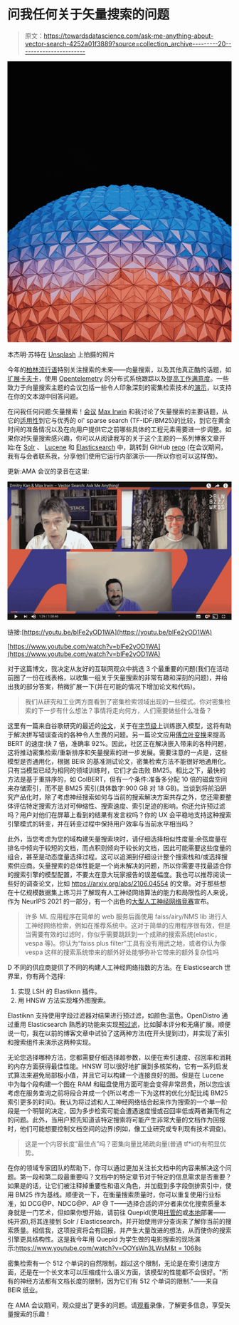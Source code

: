 # 问我任何关于矢量搜索的问题

> 原文：<https://towardsdatascience.com/ask-me-anything-about-vector-search-4252a01f3889?source=collection_archive---------20----------------------->

![](img/e1c8375caf9678786950698e1540504c.png)

本杰明·苏特在 [Unsplash](https://unsplash.com?utm_source=medium&utm_medium=referral) 上拍摄的照片

今年的[柏林流行语](https://2021.berlinbuzzwords.de/)特别关注搜索的未来——向量搜索，以及其他真正酷的话题，如[扩展卡夫卡](https://2021.berlinbuzzwords.de/session/should-you-read-kafka-stream-or-batch-should-you-even-care)，使用 [Opentelemetry](https://2021.berlinbuzzwords.de/session/building-observable-streaming-systems-opentelemetry) 的分布式系统跟踪以及[提高工作满意度](https://2021.berlinbuzzwords.de/session/scale-your-job-satisfaction-not-your-software)。一些致力于向量搜索主题的会议包括一些令人印象深刻的密集检索技术的[演示](https://twitter.com/DmitryKan/status/1405592168639651849)，以支持在你的文本湖中回答问题。

在问我任何问题:矢量搜索！[会议](https://2021.berlinbuzzwords.de/session/ask-me-anything-vector-search) [Max Irwin](https://medium.com/u/ef0b7261dd17?source=post_page-----4252a01f3889--------------------------------) 和我讨论了矢量搜索的主要话题，从它的[适用性](https://2021.berlinbuzzwords.de/session/text-search-and-recommendation-ads-and-online-dating-approximate-nearest-neighbors-real)到它与优秀的 ol' sparse search (TF-IDF/BM25)的比较，到它在黄金时间的准备情况以及在向用户提供它之前哪些具体的工程元素需要进一步调整。如果你对矢量搜索感兴趣，你可以从阅读我写的关于这个主题的一系列博客文章开始:在 [Solr](https://dmitry-kan.medium.com/neural-search-with-bert-and-solr-ea5ead060b28) 、 [Lucene](https://medium.com/swlh/fun-with-apache-lucene-and-bert-embeddings-c2c496baa559) 和 [Elasticsearch](/speeding-up-bert-search-in-elasticsearch-750f1f34f455) 中，跳转到 GitHub [repo](https://github.com/DmitryKey/bert-solr-search) (在会议期间，我有与会者联系我，分享他们使用它运行内部演示——所以你也可以这样做)。

更新:AMA 会议的录音在这里:

![](img/c813a18e292e36f6a6cba42ca376abf6.png)

链接:[https://youtu.be/blFe2yOD1WA](https://youtu.be/blFe2yOD1WA)

[https://www.youtube.com/watch?v=blFe2yOD1WA](https://www.youtube.com/watch?v=blFe2yOD1WA)

对于这篇博文，我决定从友好的互联网观众中挑选 3 个最重要的问题(我们在活动前圈了一份在线表格，以收集一组关于矢量搜索的非常有趣和深刻的问题)，并给出我的部分答案，稍微扩展一下(并在可能的情况下增加论文和代码)。

> 我们从研究和工业两方面看到了密集检索领域出现的一些模式。你对密集检索的下一步有什么想法？事情将走向何方，人们需要做些什么准备？

这里有一篇来自谷歌研究的最近的[论文](https://arxiv.org/abs/2105.13626)，关于在[字节级](https://github.com/google-research/byt5)上训练嵌入模型，这将有助于解决拼写错误查询的各种令人生畏的问题。另一篇论文应用[傅立叶变换](https://syncedreview.com/2021/05/14/deepmind-podracer-tpu-based-rl-frameworks-deliver-exceptional-performance-at-low-cost-19/amp/)来提高 BERT 的速度:快 7 倍，准确率 92%。因此，社区正在解决嵌入带来的各种问题，这将推动密集检索/重新排序和矢量搜索的进一步发展。需要注意的一点是，这些模型是否通用化，根据 BEIR 的基准测试论文，密集检索方法不能很好地通用化。只有当模型已经为相同的领域训练时，它们才会击败 BM25。相比之下，最快的方法是基于重排序的，如 ColBERT，但有一个条件:准备多分配 10 倍的磁盘空间来存储索引，而不是 BM25 索引(具体数字:900 GB 对 18 GB)。当谈到将前沿研究产品化时，除了考虑神经搜索如何与当前的搜索解决方案共存之外，您还需要整体评估特定搜索方法对可伸缩性、搜索速度、索引足迹的影响。你还允许预过滤吗？用户对他们在屏幕上看到的结果有发言权吗？你的 UX 会平稳地支持这种搜索引擎模式的转变，并在转变过程中保持用户效率与当前水平相当吗？

此外，当您考虑为您的域构建矢量搜索块时，请仔细选择相似性度量:余弦度量在排名中倾向于较短的文档，而点积则倾向于较长的文档，因此可能需要这些度量的组合，甚至是动态度量选择过程。这可以追溯到仔细设计整个搜索栈和/或选择搜索供应商。矢量搜索的总体性能是一个尚未解决的问题，所以你需要寻找最适合你的搜索引擎的模型配置，不要太在意大玩家报告的误差幅度。我也可以推荐阅读一些好的调查论文，比如 https://arxiv.org/abs/2106.04554 的文章。对于那些想在十亿规模数据集上练习并了解现有人工神经网络算法的能力和局限性的人来说，作为 NeurIPS 2021 的一部分，有一个出色的[大型人工神经网络竞赛](http://big-ann-benchmarks.com/index.html#call)宣布。

> 许多 ML 应用程序在简单的 web 服务后面使用 faiss/airy/NMS lib 进行人工神经网络检索，例如在推荐系统中。这对于简单的应用程序很有效，但是当需要有效的过滤时，你似乎需要跳跃到一个成熟的搜索系统(elastic，vespa 等)。你认为“faiss plus filter”工具有没有用武之地，或者你认为像 vespa 这样的搜索系统带来的额外好处能够弥补它带来的额外复杂性吗

D 不同的供应商提供了不同的构建人工神经网络指数的方法。在 Elasticsearch 世界里，你有两个选择:

1.  实现 LSH 的 Elastiknn 插件。
2.  用 HNSW 方法实现堆外图搜索。

Elastiknn 支持使用字段过滤器对结果进行预过滤，如颜色:蓝色。OpenDistro 通过重用 Elasticsearch 熟悉的功能来实现[预过滤](https://opendistro.github.io/for-elasticsearch-docs/docs/knn/)，比如脚本评分和无痛扩展。顺便说一句，我在以前的博客文章中试验了这两种方法(在开头提到过)，并实现了索引和搜索组件来演示这两种实现。

无论您选择哪种方法，您都需要仔细选择超参数，以便在索引速度、召回率和消耗的内存方面获得最佳性能。HNSW 可以很好地扩展到多核架构，它有一系列启发式算法来避免局部极小值，并且它可以构建一个连接良好的图。但是在 Lucene 中为每个段构建一个图在 RAM 和磁盘使用方面可能会变得非常昂贵，所以您应该考虑在服务查询之前将段合并成一个(所以考虑一下为这样的优化分配比纯 BM25 索引更多的时间)。我认为将过滤和人工神经网络结合起来作为搜索的一个单一阶段是一个明智的决定，因为多步检索可能会遭遇速度慢或召回率低或两者兼而有之的问题。此外，当用户预先知道该特定搜索将可能产生非常大量的文档作为回报时，他们可能想要控制文档空间的边界(例如，像工业研究或专利现有技术调查)。

> 这是一个内容长度“最佳点”吗？密集向量比稀疏向量(普通 tf*idf)有明显优势。

在你的领域专家团队的帮助下，你可以通过更加关注长文档中的内容来解决这个问题。第一段和第二段最重要吗？文档中的特定章节对于特定的信息需求是否重要？如果是的话，让它们被注释掉重要性和语义角色，并加载到多字段倒排索引中，使用 BM25 作为基线。顺便说一下，在衡量搜索质量时，你可以重复使用行业标准，如 DCG@P、NDCG@P、AP @ T——选择合适的评分者来优化搜索质量本身就是一门艺术，但如果你想开始，请前往 Quepid(使用[托管的](https://quepid.com/)或[本地](https://github.com/o19s/quepid)部署——纯开源),将其连接到 Solr / Elasticsearch，并开始使用评分查询来了解你当前的搜索质量。相信我，这项投资将会有回报，并产生大量改进的想法，从而使你的搜索引擎更具结构性。这是我今年用 Quepid 为学生做的电影搜索的现场演示:[https://www.youtube.com/watch?v=OOYsWn3LWsM&t = 1068s](https://www.youtube.com/watch?v=OOYsWn3LWsM&t=1068s)

密集检索有一个 512 个单词的自然限制，超过这个限制，无论是在索引速度方面，还是在一个长文本可以压缩成什么语义方面，该模型的性能都不会很好。"所有的神经方法都有文档长度的限制，因为它们有 512 个单词的限制."——来自 BEIR 纸业。

在 AMA 会议期间，观众提出了更多的问题。请[观看](https://www.youtube.com/watch?v=blFe2yOD1WA)录像，了解更多信息，享受矢量搜索的乐趣！
